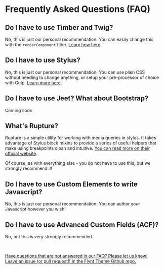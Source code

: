 # Frequently Asked Questions (FAQ)

## Do I have to use Timber and Twig?

No, this is just our personal recommendation. You can easily change this with the `renderComponent` filter. [Learn how here](../theme-development/changing-templating-language.md).

## Do I have to use Stylus?

No, this is just our personal recommendation. You can use plain CSS without needing to change anything, or setup your pre-processor of choice with Gulp. [Learn more here](../theme-development/changing-styling-language.md).

## Do I have to use Jeet? What about Bootstrap?

Coming soon.

## What's Rupture?

Rupture is a simple utility for working with media queries in stylus. It takes advantage of Stylus block mixins to provide a series of useful helpers that make using breakpoints clean and intuitive. [You can read more on their official website](http://jescalan.github.io/rupture/).

Of course, as with everything else - you do not have to use this, but we strongly recommend it!

## Do I have to use Custom Elements to write Javascript?

No, this is just our personal recommendation. You can author your Javascript however you wish!

## Do I have to use Advanced Custom Fields (ACF)?

No, but this is very strongly recommended.

<br>

<a href="/add-link" class="source-note">Have questions that are not answered in our FAQ? Please let us know! Leave an issue (or pull request!) in the Flynt Theme Github repo.</a>
